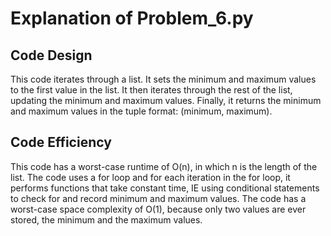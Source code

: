 # Explanation of Problem_6.py

## Code Design
This code iterates through a list. It sets the minimum and maximum values to the first value in the list. It then iterates through the rest of the list, updating the minimum and maximum values. Finally, it returns the minimum and maximum values in the tuple format: (minimum, maximum).

## Code Efficiency
This code has a worst-case runtime of O(n), in which n is the length of the list. The code uses a for loop and for each iteration in the for loop, it performs functions that take constant time, IE using conditional statements to check for and record minimum and maximum values. The code has a worst-case space complexity of O(1), because only two values are ever stored, the minimum and the maximum values.